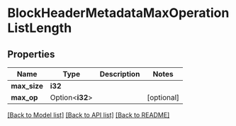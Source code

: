 # BlockHeaderMetadataMaxOperationListLength

## Properties

Name | Type | Description | Notes
------------ | ------------- | ------------- | -------------
**max_size** | **i32** |  | 
**max_op** | Option<**i32**> |  | [optional]

[[Back to Model list]](../README.md#documentation-for-models) [[Back to API list]](../README.md#documentation-for-api-endpoints) [[Back to README]](../README.md)


